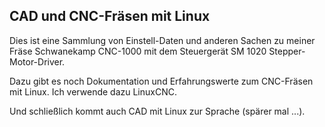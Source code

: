 ## CAD und CNC-Fräsen mit Linux ##

Dies ist eine Sammlung von Einstell-Daten und anderen Sachen zu meiner Fräse Schwanekamp
CNC-1000 mit dem Steuergerät SM 1020 Stepper-Motor-Driver.

Dazu gibt es noch Dokumentation und Erfahrungswerte zum CNC-Fräsen mit Linux. Ich verwende dazu LinuxCNC.

Und schließlich kommt auch CAD mit Linux zur Sprache (spärer mal ...).
